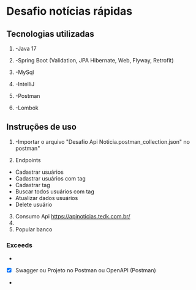 # Desafio notícias rápidas

## Tecnologias utilizadas

1. -Java 17

2. -Spring Boot (Validation, JPA Hibernate, Web, Flyway, Retrofit)

3. -MySql

4. -IntelliJ

5. -Postman

6. -Lombok

## Instruções de uso

1. -Importar o arquivo "Desafio Api Noticia.postman_collection.json" no postman"



2. Endpoints
- Cadastrar usuários
- Cadastrar usuários com tag
- Cadastrar tag
- Buscar todos usuários com tag
- Atualizar dados usuários 
- Delete usuário 


3. Consumo Api https://apinoticias.tedk.com.br/
4. 
4.  Popular banco


### Exceeds

-
- [x] Swagger ou Projeto no Postman ou OpenAPI (Postman)
-
